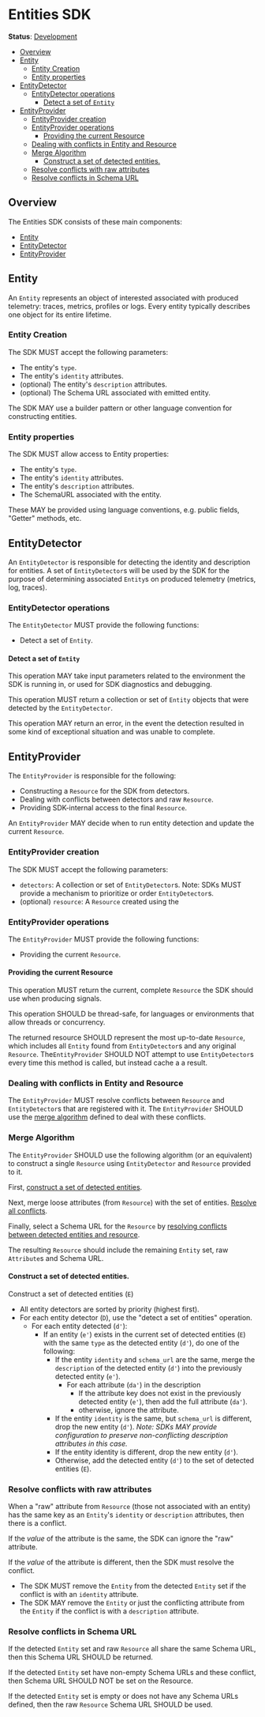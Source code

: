 <!--- Hugo front matter used to generate the website version of this page:
linkTitle: SDK
--->

# Entities SDK

**Status**: [Development](../document-status.md)

<!-- toc -->

- [Overview](#overview)
- [Entity](#entity)
  * [Entity Creation](#entity-creation)
  * [Entity properties](#entity-properties)
- [EntityDetector](#entitydetector)
  * [EntityDetector operations](#entitydetector-operations)
    + [Detect a set of `Entity`](#detect-a-set-of-entity)
- [EntityProvider](#entityprovider)
  * [EntityProvider creation](#entityprovider-creation)
  * [EntityProvider operations](#entityprovider-operations)
    + [Providing the current Resource](#providing-the-current-resource)
  * [Dealing with conflicts in Entity and Resource](#dealing-with-conflicts-in-entity-and-resource)
  * [Merge Algorithm](#merge-algorithm)
    + [Construct a set of detected entities.](#construct-a-set-of-detected-entities)
  * [Resolve conflicts with raw attributes](#resolve-conflicts-with-raw-attributes)
  * [Resolve conflicts in Schema URL](#resolve-conflicts-in-schema-url)

<!-- tocstop -->

## Overview

The Entities SDK consists of these main components:

- [Entity](#entity)
- [EntityDetector](#entitydetector)
- [EntityProvider](#entityprovider)

## Entity

An `Entity` represents an object of interested associated with
produced telemetry: traces, metrics, profiles or logs. Every entity
typically describes one object for its entire lifetime.

### Entity Creation

The SDK MUST accept the following parameters:

- The entity's `type`.
- The entity's `identity` attributes.
- (optional) The entity's `description` attributes.
- (optional) The Schema URL associated with emitted entity.

The SDK MAY use a builder pattern or other language convention for
constructing entities.

### Entity properties

The SDK MUST allow access to Entity properties:

- The entity's `type`.
- The entity's `identity` attributes.
- The entity's `description` attributes.
- The SchemaURL associated with the entity.

These MAY be provided using language conventions, e.g. public
fields, "Getter" methods, etc.

## EntityDetector

An `EntityDetector` is responsible for detecting the identity and
description for entities. A set of `EntityDetector`s will be used
by the SDK for the purpose of determining associated `Entity`s on
produced telemetry (metrics, log, traces).

### EntityDetector operations

The `EntityDetector` MUST provide the following functions:

* Detect a set of `Entity`.

#### Detect a set of `Entity`

This operation MAY take input parameters related to the environment
the SDK is running in, or used for SDK diagnostics and debugging.

This operation MUST return a collection or set of `Entity` objects
that were detected by the `EntityDetector`.

This operation MAY return an error, in the event the detection
resulted in some kind of exceptional situation and was unable to
complete.

## EntityProvider

 The `EntityProvider` is responsible for the following:

  - Constructing a `Resource` for the SDK from detectors.
  - Dealing with conflicts between detectors and raw `Resource`.
  - Providing SDK-internal access to the final `Resource`.

An `EntityProvider` MAY decide when to run entity detection
and update the current `Resource`.

### EntityProvider creation

The SDK MUST accept the following parameters:

- `detectors`: A collection or set of `EntityDetector`s.
  Note: SDKs MUST provide a mechanism to prioritize or order
  `EntityDetector`s.
- (optional) `resource`: A `Resource` created using the
  

### EntityProvider operations

The `EntityProvider` MUST provide the following functions:

- Providing the current  `Resource`.

#### Providing the current Resource

This operation MUST return the current, complete `Resource`
the SDK should use when producing signals.

This operation SHOULD be thread-safe, for languages or environments
that allow threads or concurrency.

The returned resource SHOULD represent the most up-to-date
`Resource`, which includes all `Entity` found from
`EntityDetector`s and any original `Resource`.
The`EntityProvider` SHOULD NOT attempt to use `EntityDetector`s
every time this method is called, but instead cache a a result.

### Dealing with conflicts in Entity and Resource

The `EntityProvider` MUST resolve conflicts between `Resource`
and `EntityDetector`s that are registered with it.
The `EntityProvider` SHOULD use the [merge algorithm](#merge-algorithm) defined to deal with these conflicts.

### Merge Algorithm

The `EntityProvider` SHOULD use the following algorithm
(or an equivalent) to construct a single `Resource` using
`EntityDetector` and `Resource` provided to it.

First, [construct a set of detected entities](#construct-a-set-of-detected-entities).

Next, merge loose attributes (from `Resource`) with the
set of entities. [Resolve all conflicts](#resolve-conflicts-with-raw-attributes).

Finally, select a Schema URL for the `Resource` by
[resolving conflicts between detected entities and resource](#resolve-conflicts-in-schema-url).

The resulting `Resource` should include the remaining `Entity`
set, raw `Attribute`s and Schema URL.

#### Construct a set of detected entities.

Construct a set of detected entities (`E`)

- All entity detectors are sorted by priority (highest first).
- For each entity detector (`D`), use the "detect a set of
  entities" operation.
  - For each entity detected (`d'`):
    - If an entity (`e'`) exists in the current set of detected
      entities (`E`) with the same `type` as the detected
      entity (`d'`), do one of the following:
      - If the entity `identity` and `schema_url` are the same,
        merge the `description` of the detected entity (`d'`) into
        the previously detected entity (`e'`).
        - For each attribute (`da'`) in the description
          - If the attribute key does not exist in the previously
            detected entity (`e'`), then add the full attribute
            (`da'`).
          - otherwise, ignore the attribute.
      - If the entity `identity` is the same, but `schema_url` is
        different, drop the new entity (`d'`).
        _Note: SDKs MAY provide configuration to preserve
        non-conflicting description attributes in this case._
      - If the entity identity is different, drop the new
        entity (`d'`).
      - Otherwise, add the detected entity (`d'`) to the set of
        detected entities (`E`).

### Resolve conflicts with raw attributes

When a "raw" attribute from `Resource` (those not associated with
an entity) has the same key as an `Entity`'s `identity` or
`description` attributes, then there is a conflict.

If the *value* of the attribute is the same, the SDK can ignore the
"raw" attribute.

If the *value* of the attribute is different, then the SDK must
resolve the conflict.

- The SDK MUST remove the `Entity` from the detected `Entity` set
  if the conflict is with an `identity` attribute.
- The SDK MAY remove the `Entity` or just the conflicting attribute
  from the `Entity` if the conflict is with a `description`
  attribute.

### Resolve conflicts in Schema URL

If the detected `Entity` set and raw `Resource` all share the
same Schema URL, then this Schema URL SHOULD be returned.

If the detected `Entity` set have non-empty Schema URLs and
these conflict, then Schema URL SHOULD NOT be set on the Resource.

If the detected `Entity` set is empty or does not have any Schema
URLs defined, then the raw `Resource` Schema URL SHOULD be used.
